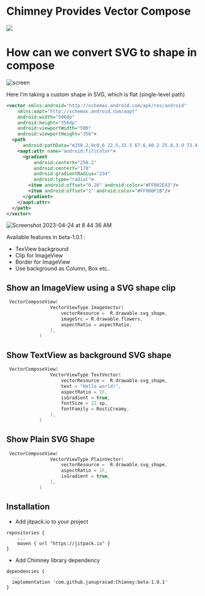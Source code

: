 # Chimney Provides Vector Compose

[![](https://jitpack.io/v/januprasad/Chimney.svg)](https://jitpack.io/#januprasad/Chimney)

# How can we convert SVG to shape in compose

![screen](https://user-images.githubusercontent.com/1284454/233897178-3365773f-3d62-4656-953f-76f1654e26b3.png)

Here I'm taking a custom shape in SVG, which is flat (single-level path)
```svg
<vector xmlns:android="http://schemas.android.com/apk/res/android"
    xmlns:aapt="http://schemas.android.com/aapt"
    android:width="500dp"
    android:height="356dp"
    android:viewportWidth="500"
    android:viewportHeight="356">
  <path
      android:pathData="m250.2,9c0,0 22.5,33.5 67.6,40.2 25.8,3.9 73.4,5.2 109.3,5.6 25.9,0.3 46.8,21.4 46.8,47.3 0,17.8 0,35.2 0,41 0,11 8.4,26.5 22.5,34.9 -14.1,8.4 -22.5,23.9 -22.5,34.9 0,5.8 0,23.2 0,41 0,25.9 -20.9,47 -46.8,47.3 -35.9,0.4 -83.5,1.7 -109.3,5.6 -45.1,6.7 -67.6,40.2 -67.6,40.2 0,0 -22.6,-33.5 -67.6,-40.2 -25.8,-3.9 -73.5,-5.2 -109.3,-5.6 -25.9,-0.3 -46.8,-21.4 -46.8,-47.3 0,-17.8 0,-35.2 0,-41 0,-11 -8.4,-26.5 -22.5,-34.9 14.1,-8.4 22.5,-23.9 22.5,-34.9 0,-5.8 0,-23.2 0,-41 0,-25.9 20.9,-47 46.8,-47.3 35.8,-0.4 83.5,-1.7 109.3,-5.6 45,-6.7 67.6,-40.2 67.6,-40.2z">
    <aapt:attr name="android:fillColor">
      <gradient 
          android:centerX="250.2"
          android:centerY="178"
          android:gradientRadius="234"
          android:type="radial">
        <item android:offset="0.26" android:color="#FF002E43"/>
        <item android:offset="1" android:color="#FF000F1B"/>
      </gradient>
    </aapt:attr>
  </path>
</vector>
```
![Screenshot 2023-04-24 at 8 44 36 AM](https://user-images.githubusercontent.com/1284454/233892223-2e2ffb72-bf24-4792-bfdb-4c8263df94fb.png)

Available features in beta-1.0.1 : 

* TexView background
* Clip for ImageView
* Border for ImageView
* Use background as Column, Box etc.. 


## Show an ImageView using a SVG shape clip
```kotlin
 VectorComposeView(
                VectorViewType.ImageVector(
                    vectorResource =  R.drawable.svg_shape,
                    imageSrc = R.drawable.flowers,
                    aspectRatio = aspectRatio,
                ),
            )
```

## Show TextView as background SVG shape
```kotlin
 VectorComposeView(
                VectorViewType.TextVector(
                    vectorResource =  R.drawable.svg_shape,
                    text = "Hello world!",
                    aspectRatio = 1F,
                    isGradient = true,
                    fontSize = 22.sp,
                    fontFamily = RostiCreamy,
                ),
            )
```
## Show Plain SVG Shape
```kotlin
 VectorComposeView(
                VectorViewType.PlainVector(
                    vectorResource =  R.drawable.svg_shape,
                    aspectRatio = 1F,
                    isGradient = true,
                ),
            )
```

## Installation
- Add jitpack.io to your project
```
repositories {
    ...
    maven { url "https://jitpack.io" }
}
```
- Add Chimney library dependency
``` 
dependencies { 
  ...
  implementation 'com.github.januprasad:Chimney:beta-1.0.1'
}
```
